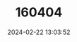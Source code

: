 ---
title: "160404"
category: "Myrina sharpei"
draft: false
date: 2024-02-22 13:03:52
languages:
  English: ["Sharpe’s Fig Tree Blue"]
---